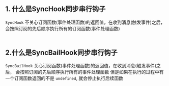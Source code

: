 ## 1. 什么是SyncHook同步串行钩子
`SyncHook` 不关心订阅函数(事件处理函数)的返回值，在收到消息(触发事件)之后，
会按照订阅的先后顺序执行所有的订阅函数(事件处理函数)
<div style="margin-top: 50px"></div>


## 2.什么是SyncBailHook同步串行钩子
`SyncBailHook` 关心订阅函数(事件处理函数)的返回值，在收到消息(触发事件)之后，
会按照订阅的先后顺序执行所有的事件处理函数
但是如果在执行的过程中有一个订阅函数返回的不是 `undefined`, 就会停止执行后续函数